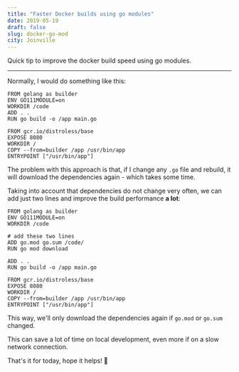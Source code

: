 ```yaml
---
title: "Faster Docker builds using go modules"
date: 2019-05-19
draft: false
slug: docker-go-mod
city: Joinville
---
```


Quick tip to improve the docker build speed using go modules.

---

Normally, I would do something like this:

```
FROM golang as builder
ENV GO111MODULE=on
WORKDIR /code
ADD . .
RUN go build -o /app main.go

FROM gcr.io/distroless/base
EXPOSE 8080
WORKDIR /
COPY --from=builder /app /usr/bin/app
ENTRYPOINT ["/usr/bin/app"]
```

The problem with this approach is that, if I change any `.go` file and rebuild, it will download the dependencies again - which takes some time.

Taking into account that dependencies do not change very often, we can add just two lines and improve the build performance **a lot**:

```
FROM golang as builder
ENV GO111MODULE=on
WORKDIR /code

# add these two lines
ADD go.mod go.sum /code/
RUN go mod download

ADD . .
RUN go build -o /app main.go

FROM gcr.io/distroless/base
EXPOSE 8080
WORKDIR /
COPY --from=builder /app /usr/bin/app
ENTRYPOINT ["/usr/bin/app"]
```

This way, we'll only download the dependencies again if `go.mod` or `go.sum` changed.

This can save a lot of time on local development, even more if on a slow network connection.

That's it for today, hope it helps! 🤟